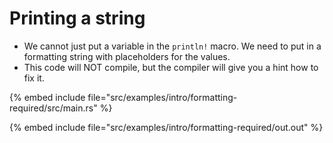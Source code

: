# Printing a string

* We cannot just put a variable in the `println!` macro. We need to put in a formatting string with placeholders for the values.
* This code will NOT compile, but the compiler will give you a hint how to fix it.

{% embed include file="src/examples/intro/formatting-required/src/main.rs" %}

{% embed include file="src/examples/intro/formatting-required/out.out" %}



